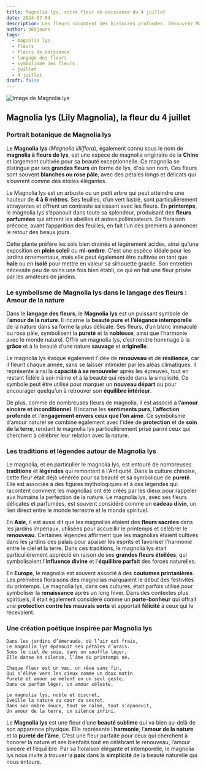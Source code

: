 ```yaml
---
title: Magnolia lys, votre fleur de naissance du 4 juillet
date: 2024-07-04
description: Les fleurs racontent des histoires profondes. Découvrez Magnolia lys, votre fleur de naissance du 4 juillet, ses symboles et récits fascinants. Plongez dans sa signification et son langage unique dans l'art floral.
author: 365jours
tags:
  - magnolia lys
  - fleurs
  - fleurs de naissance
  - langage des fleurs
  - symbolisme des fleurs
  - juillet
  - 4 juillet
draft: false
---
```


![Image de Magnolia lys](https://cdn.pixabay.com/photo/2023/04/24/10/17/flowers-7947730_1280.jpg#center)


## Magnolia lys (Lily Magnolia), la fleur du 4 juillet

### Portrait botanique de Magnolia lys

Le **Magnolia lys** (_Magnolia liliiflora_), également connu sous le nom de **magnolia à fleurs de lys**, est une espèce de magnolia originaire de la **Chine** et largement cultivée pour sa beauté exceptionnelle. Ce magnolia se distingue par ses **grandes fleurs** en forme de lys, d'où son nom. Ces fleurs sont souvent **blanches ou rose pâle**, avec des pétales longs et délicats qui s’ouvrent comme des étoiles élégantes.

Le Magnolia lys est un arbuste ou un petit arbre qui peut atteindre une hauteur de **4 à 6 mètres**. Ses feuilles, d’un vert lustré, sont particulièrement attrayantes et offrent un contraste saisissant avec les fleurs. En **printemps**, le magnolia lys s’épanouit dans toute sa splendeur, produisant des **fleurs parfumées** qui attirent les abeilles et autres pollinisateurs. Sa floraison précoce, avant l’apparition des feuilles, en fait l’un des premiers à annoncer le retour des beaux jours.

Cette plante préfère les sols bien drainés et légèrement acides, ainsi qu'une exposition en **plein soleil** ou **mi-ombre**. C'est une espèce idéale pour les jardins ornementaux, mais elle peut également être cultivée en tant que **haie** ou en **isolé** pour mettre en valeur sa silhouette gracile. Son entretien nécessite peu de soins une fois bien établi, ce qui en fait une fleur prisée par les amateurs de jardins.

### Le symbolisme de Magnolia lys dans le langage des fleurs : Amour de la nature

Dans le **langage des fleurs**, le **Magnolia lys** est un puissant symbole de l’**amour de la nature**. Il incarne la **beauté pure** et **l’élégance intemporelle** de la nature dans sa forme la plus délicate. Ses fleurs, d’un blanc immaculé ou rose pâle, symbolisent la **pureté** et la **noblesse**, ainsi que l’harmonie avec le monde naturel. Offrir un magnolia lys, c’est rendre hommage à la **grâce** et à la beauté d’une nature **sauvage** et **originelle**.

Le magnolia lys évoque également l’idée de **renouveau** et de **résilience**, car il fleurit chaque année, sans se laisser intimider par les aléas climatiques. Il représente ainsi la **capacité à se renouveler** après les épreuves, tout en restant fidèle à soi-même et à la beauté qui réside dans la simplicité. Ce symbole peut être utilisé pour marquer un **nouveau départ** ou pour encourager quelqu’un à retrouver son **équilibre intérieur**.

De plus, comme de nombreuses fleurs de magnolia, il est associé à l’**amour sincère et inconditionnel**. Il incarne les **sentiments purs**, l’**affection profonde** et l'**engagement envers ceux que l’on aime**. Ce symbolisme d’amour naturel se combine également avec l'idée de **protection** et de **soin de la terre**, rendant le magnolia lys particulièrement prisé parmi ceux qui cherchent à célébrer leur relation avec la nature.

### Les traditions et légendes autour de Magnolia lys

Le magnolia, et en particulier le magnolia lys, est entouré de nombreuses **traditions** et **légendes** qui remontent à l'Antiquité. Dans la culture chinoise, cette fleur était déjà vénérée pour sa beauté et sa symbolique de **pureté**. Elle est associée à des figures mythologiques et à des légendes qui racontent comment les magnolias ont été créés par les dieux pour rappeler aux humains la perfection de la nature. Le magnolia lys, avec ses fleurs délicates et parfumées, est souvent considéré comme un **cadeau divin**, un lien direct entre le monde terrestre et le monde spirituel.

En **Asie**, il est aussi dit que les magnolias étaient des **fleurs sacrées** dans les jardins impériaux, utilisées pour accueillir le printemps et célébrer le **renouveau**. Certaines légendes affirment que les magnolias étaient cultivés dans les jardins des palais pour apaiser les esprits et favoriser l’harmonie entre le ciel et la terre. Dans ces traditions, le magnolia lys était particulièrement apprécié en raison de ses **grandes fleurs étoilées**, qui symbolisaient l'**influence divine** et l'**équilibre parfait** des forces naturelles.

En **Europe**, le magnolia est souvent associé à des **coutumes printanières**. Les premières floraisons des magnolias marquaient le début des festivités du printemps. Le magnolia lys, dans ces cultures, était parfois utilisé pour symboliser la **renaissance** après un long hiver. Dans des contextes plus spirituels, il était également considéré comme un **porte-bonheur** qui offrait une **protection contre les mauvais sorts** et apportait **félicité** à ceux qui le recevaient.

### Une création poétique inspirée par Magnolia lys

```
Dans les jardins d’émeraude, où l’air est frais,  
Le magnolia lys épanouit ses pétales d’orais.  
Sous le ciel de soie, dans un souffle léger,  
Elle danse en silence, l’âme du printemps né.

Chaque fleur est un vœu, un rêve sans fin,  
Qui s’élève vers les cieux comme un doux matin.  
Pureté et amour se mêlent en un seul geste,  
Dans ce parfum léger, un amour céleste.

Le magnolia lys, noble et discret,  
Éveille la nature au cœur du secret.  
Dans son ombre douce, tout se calme, tout s’épanouit,  
Un amour de la terre, un silence infini.
```

Le **Magnolia lys** est une fleur d’une **beauté sublime** qui va bien au-delà de son apparence physique. Elle représente l’**harmonie**, l’**amour de la nature** et la **pureté de l’âme**. C’est une fleur parfaite pour ceux qui cherchent à honorer la nature et ses bienfaits tout en célébrant le renouveau, l’amour sincère et l’équilibre. Par sa floraison élégante et intemporelle, le magnolia lys nous invite à trouver la **paix** dans la **simplicité** de la beauté naturelle qui nous entoure.

